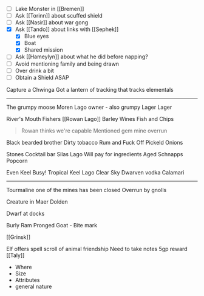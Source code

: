 - [ ] Lake Monster in [[Bremen]]
- [ ] Ask [[Torinn]] about scuffed shield
- [ ] Ask [[Nasir]] about war gong
- [x] Ask [[Tando]] about links with [[Sephek]]
	- [x] Blue eyes
	- [x] Boat
	- [x] Shared mission
- [ ] Ask [[Hameylyn]] about what he did before napping?
- [ ] Avoid mentioning family and being drawn
- [ ] Over drink a bit
- [ ] Obtain a Shield ASAP

Capture a Chwinga
Got a lantern of tracking that tracks elementals

<hr>


The grumpy moose
	Moren Lago owner - also grumpy
	Lager
	Lager

River's Mouth
	Fishers
	[[Rowan Lago]]
	Barley Wines
	Fish and Chips
> Rowan thinks we're capable
> Mentioned gem mine overrun

Black bearded brother
	Dirty tobacco
	Rum and Fuck Off
	Pickeld Onions

Stones
	Cocktail bar
	Silas Lago
	Will pay for ingredients
	Aged Schnapps
	Popcorn

Even Keel
	Busy!
	Tropical
	Keel Lago
	Clear Sky Dwarven vodka
	Calamari

<hr>

Tourmaline one of the mines has been closed
Overrun by gnolls

Creature in Maer Dolden


Dwarf at docks

Burly Ram
Pronged Goat - Bite mark

[[Grinsk]] 

Elf offers spell scroll of animal friendship
Need to take notes
5gp reward
[[Taly]]

- Where
- Size
- Attributes
- general nature

